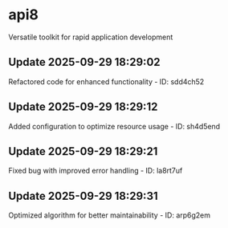 # api8
Versatile toolkit for rapid application development

## Update 2025-09-29 18:29:02
Refactored code for enhanced functionality - ID: sdd4ch52


## Update 2025-09-29 18:29:12
Added configuration to optimize resource usage - ID: sh4d5end


## Update 2025-09-29 18:29:21
Fixed bug with improved error handling - ID: la8rt7uf


## Update 2025-09-29 18:29:31
Optimized algorithm for better maintainability - ID: arp6g2em

